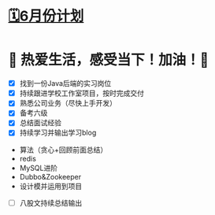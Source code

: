 # [🗓️6月份计划](https://github.com/HealUP/MyBlog/issues/35)

👣
热爱生活，感受当下！加油！🌝
===
- [x] 找到一份Java后端的实习岗位
- [x] 持续跟进学校工作室项目，按时完成交付
- [x] 熟悉公司业务（尽快上手开发）
- [x] 备考六级
- [x] 总结面试经验
- [x] 持续学习并输出学习blog
- 算法（贪心+回顾前面总结）
- redis
- MySQL进阶
- Dubbo&Zookeeper
- 设计模并运用到项目
- [ ] 八股文持续总结输出
